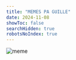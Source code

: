 ```yaml
---
title: "MEMES PA GUILLE"
date: 2024-11-08
showToc: false
searchHidden: true
robotsNoIndex: true
---
```


<script>
    function seededRandom(seed) {
        return function() {
            seed = (seed * 9301 + 49297) % 233280;
            return seed / 233280;
        };
    }

    function deterministicShuffle(array) {
        const random = seededRandom(1337);
        const result = array.slice(); // Create a copy of the array

        for (let i = result.length - 1; i > 0; i--) {
            const j = Math.floor(random() * (i + 1));
            [result[i], result[j]] = [result[j], result[i]]; // Swap elements
        }

        return result;
    }
    window.onload = function() {
        let images = document.querySelectorAll("img");
        images = Array.from(images)
        let all_links = [
            "https://i.imgur.com/Xxbng.jpeg",
            "https://i.imgur.com/0QzDC3P.jpeg",
            "https://pbs.twimg.com/media/FWHNOntUIAMAaui.jpg",
            "https://pbs.twimg.com/media/E0MayFjUcAUATR-?format=jpg",
        ]
        all_links = deterministicShuffle(all_links)
        // random one, same one for each hour of the day
        let current_utc_hour = new Date().getUTCHours();
        let random_link = all_links[current_utc_hour % all_links.length];

        images.forEach(a => a.src = random_link);
    }
</script>

![meme]()